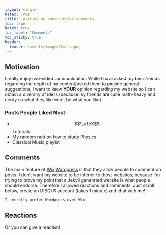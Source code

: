 ```yaml
---
layout: single
katex: True
title:  Writing me constructive comments
toc: true
katex: true
toc_label: "Comments"
toc_sticky: true
header:
  teaser: /assets/images/Astro.png
---
```

## Motivation
I really enjoy two-sided communication. While I have asked my best friends regarding the depth of my content/asked them to provide general suggestions, I want to know **YOUR** opinion regarding my website so I can obtain a diversity of ideas (because my friends are quite math-heavy and nerdy so what they like won't be what you like).

### Posts People Liked Most:
 - $$\LaTeX$$ Tutorials
 - My random rant on how to study Physics
 - Classical Music playlist
 

## Comments
The main feature of [Wix](https://www.wix.com/)/[Wordpress](https://wordpress.org/) is that they allow people to comment on posts. I don't want my website to be inferior to those websites, because I'm trying to prove my point that a Jekyll generated website is what people should endorse. Therefore I allowed reactions and comments. Just scroll below, create an DISQUS account (takes 1 minute) and chat with me! 

```bash
I secretly prefer Wordpress over Wix
```

## Reactions
Or you can give a reaction!




